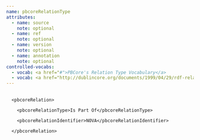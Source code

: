 ```yaml
---
name: pbcoreRelationType
attributes:
  - name: source
    note: optional
  - name: ref
    note: optional
  - name: version
    note: optional
  - name: annotation
    note: optional
controlled-vocabs:
  - vocab: <a href="#">PBCore's Relation Type Vocabulary</a>
  - vocab: <a href="http://dublincore.org/documents/1999/04/29/rdf-relation-types/">Dublin Core RDF Schema Declaration of Relation Types</a>
---
```

<pre>
  <code>
  &lt;pbcoreRelation&gt;<br>
    &lt;pbcoreRelationType&gt;Is Part Of&lt;/pbcoreRelationType&gt;<br>
    &lt;pbcoreRelationIdentifier&gt;NOVA&lt;/pbcoreRelationIdentifier&gt;<br>
  &lt;/pbcoreRelation&gt;<br>
  </code>
</pre>
